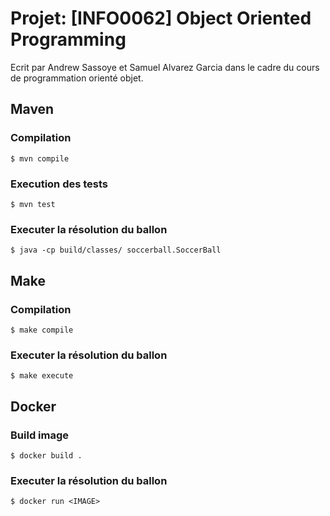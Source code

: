 # Projet: [INFO0062] Object Oriented Programming 
Ecrit par Andrew Sassoye et Samuel Alvarez Garcia dans le cadre du cours de programmation orienté objet.

## Maven
### Compilation
```console
$ mvn compile
```
### Execution des tests
```console
$ mvn test
```

### Executer la résolution du ballon

```console
$ java -cp build/classes/ soccerball.SoccerBall
```

## Make
### Compilation
```console
$ make compile
```

### Executer la résolution du ballon

```console
$ make execute
```

## Docker
### Build image
```console
$ docker build .
```

### Executer la résolution du ballon
```console
$ docker run <IMAGE>
```
